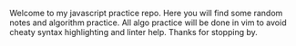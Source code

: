 Welcome to my javascript practice repo. Here you will find some random notes and algorithm practice. All algo practice will be done in vim to avoid cheaty syntax highlighting and linter help. Thanks for stopping by.

